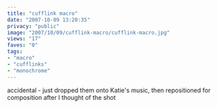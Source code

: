 ```yaml
---
title: "cufflink macro"
date: "2007-10-09 13:20:35"
privacy: "public"
image: "2007/10/09/cufflink-macro/cufflink-macro.jpg"
views: "17"
faves: "0"
tags:
- "macro"
- "cufflinks"
- "monochrome"
---
```

accidental - just dropped them onto Katie's music, then repositioned for composition after I thought of the shot

